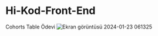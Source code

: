 # Hi-Kod-Front-End
Cohorts Table Ödevi 
![Ekran görüntüsü 2024-01-23 061325](https://github.com/huseynovsueda/Hi-Kod-Front-End-/assets/150787935/6f6bcda7-afa1-40c0-bad1-eb5d43fdbb33)
